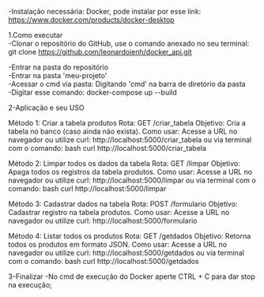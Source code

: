 -Instalação necessária: Docker, pode instalar por esse link:
<br>
https://www.docker.com/products/docker-desktop

1.Como executar
<br>
-Clonar o repositório do GitHub, use o comando anexado no seu terminal:
  git clone https://github.com/leonardoienh/docker_api.git

-Entrar na pasta do repositório
<br>
-Entrar na pasta 'meu-projeto'
<br>
-Acessar o cmd via pasta: Digitando 'cmd' na barra de diretório da pasta
<br>
-Digitar esse comando: docker-compose up --build


2-Aplicação e seu USO

Método 1: Criar a tabela produtos
Rota: GET /criar_tabela
Objetivo: Cria a tabela no banco (caso ainda não exista).
Como usar: Acesse a URL no navegador ou utilize curl:
http://localhost:5000/criar_tabela
ou via terminal com o comando:
bash curl http://localhost:5000/criar_tabela

Método 2: Limpar todos os dados da tabela
Rota: GET /limpar
Objetivo: Apaga todos os registros da tabela produtos.
Como usar: Acesse a URL no navegador ou utilize curl:
http://localhost:5000/limpar
ou via terminal com o comando:
bash curl http://localhost:5000/limpar

Método 3: Cadastrar dados na tabela
Rota: POST /formulario
Objetivo: Cadastrar registro na tabela produtos.
Como usar: Acesse a URL no navegador ou utilize curl:
http://localhost:5000/formulario

Método 4: Listar todos os produtos
Rota: GET /getdados
Objetivo: Retorna todos os produtos em formato JSON.
Como usar: Acesse a URL no navegador ou utilize curl:
http://localhost:5000/getdados
ou via terminal com o comando:
bash curl http://localhost:5000/getdados

3-Finalizar
-No cmd de execução do Docker aperte CTRL + C para dar stop na execução;
